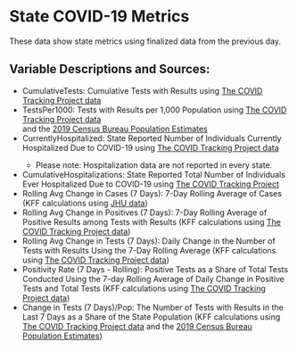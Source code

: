 # State COVID-19 Metrics

These data show state metrics using finalized data from the previous day. 

## Variable Descriptions and Sources:
<ul>
  <li>CumulativeTests: Cumulative Tests with Results using <a href="https://covidtracking.com/api">The COVID Tracking Project data</a href></li>
  <li>TestsPer1000: Tests with Results per 1,000 Population using <a href="https://covidtracking.com/api">The COVID Tracking Project data</a href></li> and the <a href="http://www.census.gov/popest/](http://www.census.gov/popest/">2019 Census Bureau Population Estimates</a href></li>
  <li>CurrentlyHospitalized: State Reported Number of Individuals Currently Hospitalized Due to COVID-19 using <a href="https://covidtracking.com/api">The COVID Tracking Project data</a href></li>
   <ul><li>Please note: Hospitalization data are not reported in every state.</li></ul>
  <li>CumulativeHospitalizations: State Reported Total Number of Individuals Ever Hospitalized Due to COVID-19 using <a href="https://covidtracking.com/api">The COVID Tracking Project</a href></li>
  <li>Rolling Avg Change in Cases (7 Days): 7-Day Rolling Average of Cases (KFF calculations using <a href="https://github.com/CSSEGISandData/COVID-19/tree/master/csse_covid_19_data/csse_covid_19_daily_reports_us">JHU data</a href>)</li>
  <li>Rolling Avg Change in Positives (7 Days): 7-Day Rolling Average of Positive Results among Tests with Results (KFF calculations using <a href="https://covidtracking.com/api">The COVID Tracking Project data</a href>)</li>
  <li>Rolling Avg Change in Tests (7 Days): Daily Change in the Number of Tests with Results Using the 7-Day Rolling Average (KFF calculations using <a href="https://covidtracking.com/api">The COVID Tracking Project data</a href>)</li>
  <li>Positivity Rate (7 Days - Rolling): Positive Tests as a Share of Total Tests Conducted Using the 7-day Rolling Average of Daily Change in Positive Tests and Total Tests (KFF calculations using <a href="https://covidtracking.com/api">The COVID Tracking Project data</a href>)</li>
  <li>Change in Tests (7 Days)/Pop: The Number of Tests with Results in the Last 7 Days as a Share of the State Population (KFF calculations using <a href="https://covidtracking.com/api">The COVID Tracking Project data</a href> and the <a href="http://www.census.gov/popest/](http://www.census.gov/popest/">2019 Census Bureau Population Estimates</a href>)</li>
</ul>
